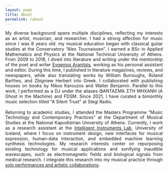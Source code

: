 ```yaml
---
layout: page
title: About
permalink: /about
---
```



<div style="text-align: justify; line-height:1.2">
My diverse background spans multiple disciplines, reflecting my interests as an artist, musician, and researcher. I had a strong affection for music since I was 8 years old: my musical education began with classical guitar studies at the Conservatory “Alex Tournaissen”. I earned a BSc in Applied Mathematics and Physics at the National Technical University of Athens. From 2009 to 2018, I dived into literature and writing under the mentorship of the poet and writer <a href="https://en.wikipedia.org/wiki/Evgenios_Aranitsis">
Evgenios Aranitsis</a>, working as his personal assistant and editor. During this time, I published in literature magazines, reviews, and newspapers, while also translating works by William Burroughs, Roland Barthes, and Zbigniew Herbert into Greek. I collaborated with publishing houses on books by Nikos Karouzos and Walter Benjamin. Parallel to this work, I performed as a DJ under the aliases ΦΑΝΤΑΣΜΑ ΣΤΗ ΜΗΧΑΝΗ (A Ghost in the Machine) and FDSM. Since 2021, I have curated a bimonthly music selection titled <a herf="https://stegi.radio/artist/stefanos-skialivas">"A Silent Trust"</a> at Stegi Radio.
</div>
<br>
<div style="text-align: justify; line-height:1.2">
Returning to academic studies, I attended the Masters Programme ”Music Technology and Contemporary Practices” at the Department of Musical Studies at the National Kapodistrian University of Athens. Currently, I work as a research assistant at the <a href="https://iil.is/">Intelligent Instruments Lab</a>, University of Iceland, where I focus on instrument design, new interfaces for musical expression, human-data interaction, and embedded machine learning synthesis technologies. My research interests center on repurposing existing technology for musical applications and sonifying inaudible wavescapes, such as electromagnetic fields and biological signals from medical research. I integrate this research into my musical practice through <a href="https://www.stefanosskialivas.com/performances">solo performances and artistic collaborations</a>.
</div>


